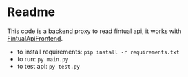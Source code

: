 # Readme
This code is a backend proxy to read fintual api, it works with [FintualApiFrontend](https://github.com/nelsonjerezv/FintualApiFrontend).



- to install requirements: `pip install -r requirements.txt`
- to run: `py main.py`
- to test api: `py test.py`
